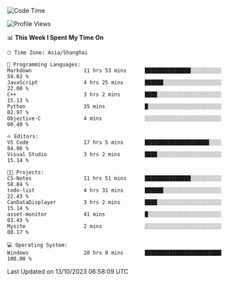 <!--START_SECTION:waka-->
![Code Time](http://img.shields.io/badge/Code%20Time-1%2C295%20hrs%2015%20mins-blue)

![Profile Views](http://img.shields.io/badge/Profile%20Views-1-blue)

📊 **This Week I Spent My Time On** 

```text
🕑︎ Time Zone: Asia/Shanghai

💬 Programming Languages: 
Markdown                 11 hrs 53 mins      ███████████████░░░░░░░░░░   59.02 % 
JavaScript               4 hrs 25 mins       ██████░░░░░░░░░░░░░░░░░░░   22.00 % 
C++                      3 hrs 2 mins        ████░░░░░░░░░░░░░░░░░░░░░   15.13 % 
Python                   35 mins             █░░░░░░░░░░░░░░░░░░░░░░░░   02.97 % 
Objective-C              4 mins              ░░░░░░░░░░░░░░░░░░░░░░░░░   00.40 % 

🔥 Editors: 
VS Code                  17 hrs 5 mins       █████████████████████░░░░   84.86 % 
Visual Studio            3 hrs 2 mins        ████░░░░░░░░░░░░░░░░░░░░░   15.14 % 

🐱‍💻 Projects: 
CS-Notes                 11 hrs 51 mins      ███████████████░░░░░░░░░░   58.84 % 
todo-list                4 hrs 31 mins       ██████░░░░░░░░░░░░░░░░░░░   22.43 % 
CanDataDisplayer         3 hrs 2 mins        ████░░░░░░░░░░░░░░░░░░░░░   15.14 % 
asset-monitor            41 mins             █░░░░░░░░░░░░░░░░░░░░░░░░   03.43 % 
Mysite                   2 mins              ░░░░░░░░░░░░░░░░░░░░░░░░░   00.17 % 

💻 Operating System: 
Windows                  20 hrs 8 mins       █████████████████████████   100.00 % 
```


 Last Updated on 13/10/2023 06:58:09 UTC
<!--END_SECTION:waka-->